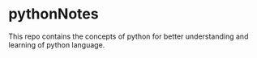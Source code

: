 # pythonNotes
This repo contains the concepts of python for better understanding and learning of python language.